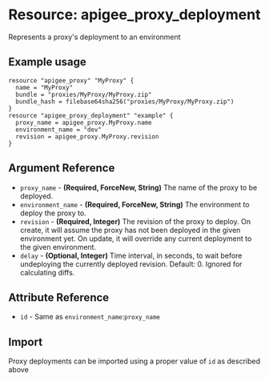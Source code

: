 # Resource: apigee_proxy_deployment
Represents a proxy's deployment to an environment
## Example usage
```hcl
resource "apigee_proxy" "MyProxy" {
  name = "MyProxy"
  bundle = "proxies/MyProxy/MyProxy.zip"
  bundle_hash = filebase64sha256("proxies/MyProxy/MyProxy.zip")
}
resource "apigee_proxy_deployment" "example" {
  proxy_name = apigee_proxy.MyProxy.name
  environment_name = "dev"
  revision = apigee_proxy.MyProxy.revision
}
```
## Argument Reference
* `proxy_name` - **(Required, ForceNew, String)** The name of the proxy to be deployed.
* `environment_name` - **(Required, ForceNew, String)** The environment to deploy the proxy to.
* `revision` - **(Required, Integer)** The revision of the proxy to deploy.  On create, it will assume the proxy has not been deployed in the given environment yet.  On update, it will override any current deployment to the given environment.
* `delay` - **(Optional, Integer)** Time interval, in seconds, to wait before undeploying the currently deployed revision.  Default: 0. Ignored for calculating diffs.
## Attribute Reference
* `id` - Same as `environment_name`:`proxy_name`
## Import
Proxy deployments can be imported using a proper value of `id` as described above
